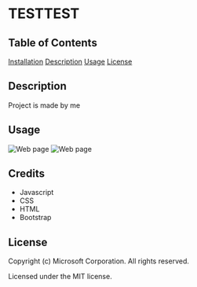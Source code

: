  # TESTTEST
  ## Table of Contents
  [Installation](#Installation)
  [Description](#Description)
  [Usage](#Usage)
  [License](#License)
  ## Description
  Project is made by me
  ## Usage
  ![Web page](assets/img/portfolio-index.png)
  ![Web page](assets/img/portfolio-portfolio.png)
  ## Credits
  * Javascript
  * CSS
  * HTML
  * Bootstrap
  ## License
  Copyright (c) Microsoft Corporation. All rights reserved.
  
  Licensed under the MIT license.

